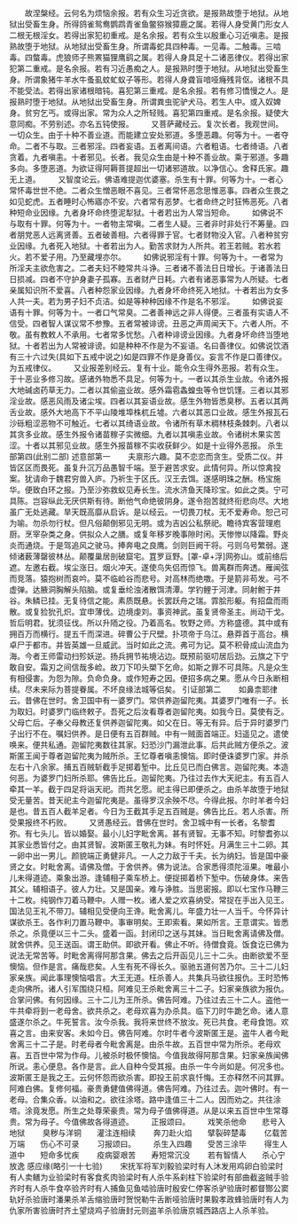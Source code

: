 <!-- { "loadSidebar": true } -->
　　故涅槃经。云何名为烦恼余报。若有众生习近贪欲。是报熟故堕于地狱。从地狱出受畜生身。所得鸽雀鸳鸯鹦鹉青雀鱼鳖猕猴獐鹿之属。若得人身受黄门形女人二根无根淫女。若得出家犯初重戒。是名余报。若有众生以殷重心习近嗔恚。是报熟故堕于地狱。从地狱出受畜生身。所谓毒蛇具四种毒。一见毒。二触毒。三啮毒。四螫毒。虎狼师子熊罴猫狸鹰鹞之属。若得人身具足十二诸恶律仪。若得出家犯第二重戒。是名余报。若有习近愚痴之人。是报熟时堕于地狱。从地狱出受畜生身。所谓象猪牛羊水牛蚤虱蚊虻蚁子等形。若得人身聋盲喑哑癃残背伛。诸根不具不能受法。若得出家诸根暗钝。喜犯第三重戒。是名余报。若有修习憍慢之人。是报熟时堕于地狱。从地狱出受畜生身。所谓粪虫驼驴犬马。若生人中。或入奴婢身。贫穷乞丐。或得出家。常为众人之所轻贱。喜犯第四重戒。是名余报。疑使大意同痴。不劳别述。亦名五钝使报。
　　又菩萨藏经云。复次长者。我观世间。一切众生。由于十种不善业道。而能建立安处邪道。多堕恶趣。何等为十。一者夺命。二者不与取。三者邪淫。四者妄语。五者离间语。六者粗语。七者绮语。八者贪着。九者嗔恚。十者邪见。长者。我见众生由是十种不善业故。乘于邪道。多趣多向。多堕恶道。为欲证得阿耨菩提超出一切诸邪道故。以净信心。舍释氏家。趣无上道。
　　又智度论云。佛语难提迦优婆塞。杀生有十罪。何等为十。一者心常怀毒世世不绝。二者众生憎恶眼不喜见。三者常怀恶念思惟恶事。四者众生畏之如见蛇虎。五者睡时心怖寤亦不安。六者常有恶梦。七者命终之时狂怖恶死。八者种短命业因缘。九者身坏命终堕泥犁狱。十者若出为人常当短命。
　　如佛说不与取有十罪。何等为十。一者物主常嗔。二者生人疑。三者非时非处行不筹量。四者朋党恶人远离贤善。五者破善相。六者得罪于官。七者财物没入官。八者种贫穷业因缘。九者死入地狱。十者若出为人。勤苦求财为人所共。若王若贼。若水若火。若不爱子用。乃至藏埋亦尔。
　　如佛说邪淫有十罪。何等为十。一者常为所淫夫主欲危害之。二者夫妇不睦常共斗诤。三者诸不善法日日增长。于诸善法日日损减。四者不守护身妻子孤寡。五者财产日耗。六者有诸恶事常为人所疑。七者亲属知识所不爱喜。八者种怨家业因缘。九者身坏命终死入地狱。十者若出为女多人共一夫。若为男子妇不贞洁。如是等种种因缘不作是名不邪淫。
　　如佛说妄语有十罪。何等为十。一者口气常臭。二者善神远之非人得便。三者虽有实语人不信受。四者智人谋议常不参豫。五者常被诽谤。丑恶之声周闻天下。六者人所。不敬。虽有教敕人不承用。七者常多忧愁。八者种诽谤业因缘。九者身坏命终当堕地狱。十者若出为人常被诽谤。如是种种不作是为不妄语。名曰善律仪。如佛说饮酒有三十六过失(具如下五戒中说之)如是四罪不作是身善仪。妄言不作是口善律仪。为五戒律仪。
　　又业报差别经云。复有十业。能令众生得外恶报。若有众生。于十恶业多修习故。感诸外物悉不具足。何等为十。一者以其杀生业故。令诸外报大地碱卤药草无力。二者以其偷盗业故。感外霜雹螽蝗虫等令世饥馑。三者以其邪淫业故。感恶风雨及诸尘埃。四者以其妄语业故。感生外物皆悉臭秽。五者以其两舌业故。感外大地高下不平山陵堆埠株杌丘墟。六者以其恶口业故。感生外报瓦石沙砾粗涩恶物不可触近。七者以其绮语业故。令诸所有草木稠林枝条棘刺。八者以其贪多业故。感生外报令诸苗稼子实微细。九者以其嗔恚业故。令诸树木果实苦涩。十者以其邪见业故。感生外报苗稼不实收获鲜少。如是十业得外恶报。
杀生部第四(此别二部)
述意部第一
　　夫禀形六趣。莫不恋恋而贪生。受质二仪。并皆区区而畏死。虽复升沉万品愚智千端。至于避苦求安。此情何异。所以惊禽投案。犹请命于魏君穷兽入庐。乃祈生于区氏。汉王去饵。遂感明珠之酬。杨宝施华。便致白环之报。乃至沙弥救蚁见寿长生。流水济鱼天降珍宝。如此之类。宁可具陈。岂容纵此无厌供斯有待。断他气命绝彼阴身。遂令抱苦就终衔悲向尽。大地虽广无处逃藏。旱天既高靡从启诉。是以经云。一切畏刀杖。无不爱寿命。恕己可为喻。勿杀勿行杖。但凡俗颠倒邪见无明。或为吉凶公私祭祀。瞻待宾客营理庖厨。烹宰杂类之身。供拟众人之膳。或复年移岁晚事隙时闲。天惨惨以降霜。野炎炎而通烧。于是驾追风之驶马。捧奔电之良鹰。剑则巨阙干将。弓则乌号繁弱。遂倾诸薮薄罄彼林丛。颠覆巢居剖破窟宅。罝罗亘野。[罩-卓+浮]网弥山。或前络后遮。左邀右截。埃尘涨日。烟火冲天。遂使鸟失侣而惊飞。兽离群而奔透。雁闻弦而竞落。猿抱树而哀吟。莫不临崄谷而悲号。对高林而绝噭。于是箭非苟发。弓不虚弹。达腋洞胸解头陷脑。或复垂纶浊渚散饵清潭。学钓鲤于河津。同射鲋于井谷。朱鳞已挂。无复待信之能。素质既悬。长罢跃舟之瑞。霏脍形躯。有招盘而雨散。或复猃狁孔炽。宜申薄伐。边境虔刘。事资神武。虽复贤帝圣主。尚动干戈。哲后明君。犹须征伐。所以升陑之役。乃着高名。牧野之师。方称盛德。其中或有拥百万而横行。提五千而深进。碎曹公于尺壁。扑项帝于乌江。悬莽首于高台。横卓尸于都市。并皆英雄一旦威武。当时如此之流。弗可为记。莫不积骨成山流血为海。今者王师雷动扫殄妖逆。扬兵拥节祐境沾边。既预前驱叨居后劲。云旗之下宁敢自安。霜刃之间信哉多崄。故刀下叩头槊下乞命。如斯之罪不可具陈。凡是众生有相侵害。为怨为隙。负命负身。或作短寿之因。便招多病之果。愿从今日永断相续。尽未来际为菩提眷属。不坏良缘法城等侣矣。
引证部第二
　　如鼻柰耶律云。昔佛在世时。舍卫国中有一婆罗门。常供养迦留陀夷。其婆罗门唯有一子。长为取妇。时婆罗门临终敕子。吾死之后汝看尊者迦留陀夷。如我今日。莫使有乏。父母亡后。子奉父母教还复供养迦留陀夷。如父在日。等无有异。后于异时婆罗门子出行不在。嘱妇供养。是日便有五百群贼。中有一贼面首端正。妇遥见之。遣使唤来。便共私通。迦留陀夷数往其家。妇恐沙门漏泄此事。后共此贼方便杀之。波斯匿王闻于尊者迦留陀夷为贼所杀。王忆尊者嗔恚懊恼。即时便诛婆罗门家。并杀左右十八余家。捕五百贼斩截手足掷着堑中。比丘见已而白佛言。迦留陀夷。本造何恶。为婆罗门妇所杀耶。佛告比丘。迦留陀夷。乃往过去作大天祀主。有五百人牵其一羊。截于四足将诣天祀。而共乞愿。祀主得已即便杀之。由杀羊故堕于地狱受无量苦。昔天祀主今迦留陀夷是。虽得罗汉余殃不尽。今得此报。尔时羊者今妇是也。昔五百人截羊足者。今日为王截其手足五百贼是。佛告比丘。若人杀害。所受果报终不朽败。
　　又贤愚经云。昔佛在世时。舍卫城中有一长者。名黎耆弥。有七头儿。皆以婚娶。最小儿妇字毗舍离。甚有贤智。无事不知。时黎耆弥以其家业悉皆付之。由其贤智。波斯匿王敬礼为妹。有时怀妊。月满生三十二卵。其一卵中出一男儿。颜貌端正勇健非凡。一人之力敌于千夫。长为纳妇。皆是国中豪贤之女。时毗舍离。请佛及僧。于舍供养。佛为说法。合家悉得须陀洹果。唯最小儿未得道迹。乘象出游。逢辅相子乘车桥上。便捉掷着桥下堑中。伤破身体。来告其父。辅相语子。彼人力壮。又是国亲。难与诤胜。当思密报。即以七宝作马鞭三十二枚。纯钢作刀着马鞭中。人赠一枚。诸人爱之欢喜纳受。常捉在手出入见王。国法见王礼不带刀。辅相见受便向王谗。毗舍离儿。年盛力壮一人当千。今怀异计谋欲杀王。各作利刀置马鞭中。事审明矣。王即索看。果如所言。王意谓实。皆悉杀之。杀竟便以三十二头。盛着一函。封闭印之送与其妹。当日毗舍离请佛及僧。就舍供养。见王送函。谓王助供。即欲开看。佛止不听。待僧食竟。饭食讫已佛为说法无常苦等。时毗舍离得阿那含果。佛去之后开函见儿三十二头。由断欲爱不至懊恼。但作是言。痛哉悲矣。人生有死不得长久。驱驰五道何苦乃尔。三十二儿妇家亲族。闻此事理懊恼唱言。大王无道。枉杀善人。共集兵马欲往报仇。王时恐怖走向佛所。诸人引军围绕只桓。阿难见王杀毗舍离三十二子。妇家亲族欲为报仇。合掌问佛。有何因缘。三十二儿为王所杀。佛告阿难。乃往过去三十二人。盗他一牛共牵将到一老母舍。欲共杀之。老母欢喜为办杀具。临下刀时牛跪乞命。诸人意盛遂尔杀之。牛死誓言。汝今杀我。我将来世终不放汝。死已共食。老母食饱。欢喜之言。由来安客。未如今日。佛告阿难。尔时牛者今波斯匿王是。盗牛人者今毗舍离三十二子是。时老母者今毗舍离是。由杀牛故。五百世中常为所杀。老母欢喜。五百世中常为作母。儿被杀时极怀懊恼。今值我故得阿那含果。妇家亲族闻佛所说。恚心便息。各作是言。此人自种今受其报。由杀一牛今尚如是。何况多也。波斯匿王是我之王。云何怀怨而欲杀害。即投王前求哀忏悔。王亦释然不问其罪。阿难白佛。复修何福。豪贵勇健值佛得道。佛告阿难。乃往过去。迦叶佛时。有一老母。合集众香。以油和之。欲往涂塔。路中逢值三十二人。因而劝之。共往涂塔。涂竟发愿。所生之处尊荣豪贵。常为母子值佛得道。从是以来五百世中生常尊贵。常为母子。今值佛故各得道迹。
　　正报颂曰。
　　戏笑杀他命　　悲号入地狱
　　臭秽与洋铜　　灌注连相续
　　奔刀赴火焰　　擘裂碎楚毒
　　亿载苦万端　　伤心不可录
　　习报颂曰。
　　杀生入四趣　　受苦三涂毕
　　得生人道中　　短命多忧疾
　　疫病婴艰苦　　寿短常沉没
　　若有智情人　　杀心宁放逸
感应缘(略引一十七验)
　　宋抚军将军刘毅验梁时有人沐发用鸡卵白验梁时有人卖鳝为业验梁时有客食炙肉验梁时有人杀牛系刹柱下验梁时有部曲截盗贼手验齐时有人杀牛食卒验齐时有人捕鱼见鱼啮验唐时殷安仁停客杀驴验唐时都督酂公窦轨好杀验唐时潘果杀羊舌缩验唐时贺悦勒牛舌断哑验唐时果毅孝政蜂验唐时有人为仇家所害验唐时齐土望烧鸡子验唐封元则盗羊杀验唐京城西路店上人杀羊验。
